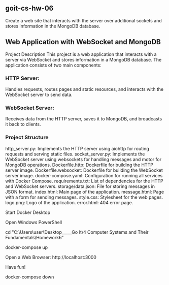 ## goit-cs-hw-06
Create a web site that interacts with the server over additional sockets and stores information in the MongoDB database.

## Web Application with WebSocket and MongoDB

Project Description
This project is a web application that interacts with a server via WebSocket and stores information in a MongoDB database. The application consists of two main components:
### HTTP Server: 
Handles requests, routes pages and static resources, and interacts with the WebSocket server to send data.
### WebSocket Server: 
Receives data from the HTTP server, saves it to MongoDB, and broadcasts it back to clients.

### Project Structure
http_server.py: Implements the HTTP server using aiohttp for routing requests and serving static files.
socket_server.py: Implements the WebSocket server using websockets for handling messages and motor for MongoDB operations.
Dockerfile.http: Dockerfile for building the HTTP server image.
Dockerfile.websocket: Dockerfile for building the WebSocket server image.
docker-compose.yaml: Configuration for running all services with Docker Compose.
requirements.txt: List of dependencies for the HTTP and WebSocket servers.
storage/data.json: File for storing messages in JSON format.
index.html: Main page of the application.
message.html: Page with a form for sending messages.
style.css: Stylesheet for the web pages.
logo.png: Logo of the application.
error.html: 404 error page.

Start Docker Desktop

Open Windows PowerShell

cd "C:\Users\user\Desktop\_____Go It\4 Computer Systems and Their Fundamentals\Homework6"

docker-compose up

Open a Web Browser: http://localhost:3000

Have fun!

docker-compose down






